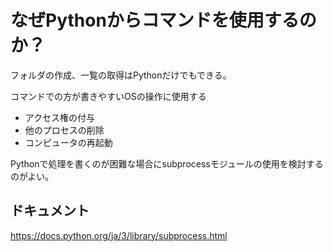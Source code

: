 # なぜPythonからコマンドを使用するのか？

フォルダの作成、一覧の取得はPythonだけでもできる。<br>

コマンドでの方が書きやすいOSの操作に使用する<br>
- アクセス権の付与
- 他のプロセスの削除
- コンピュータの再起動

Pythonで処理を書くのが困難な場合にsubprocessモジュールの使用を検討するのがよい。<br>

## ドキュメント
https://docs.python.org/ja/3/library/subprocess.html
